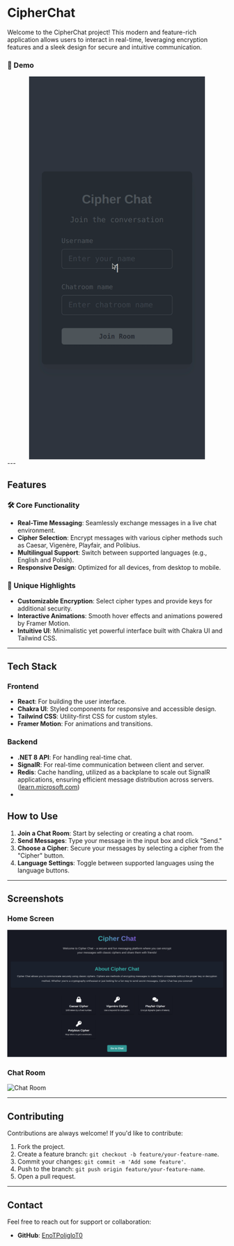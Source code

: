 # CipherChat 

Welcome to the CipherChat project! This modern and feature-rich application allows users to interact in real-time, leveraging encryption features and a sleek design for secure and intuitive communication.

### 📱 Demo 
<div style="display: flex; justify-content: center; align-items: center;">
  <img src="https://github.com/EnoTPoligloT0/CipherChat/blob/e71e802f675e93a68fa2edcdab0f22dae151889f/demo.gif" alt="Demo" style="max-width: 80%; height: auto;" />
</div>
---

## Features

### 🛠 Core Functionality
- **Real-Time Messaging**: Seamlessly exchange messages in a live chat environment.
- **Cipher Selection**: Encrypt messages with various cipher methods such as Caesar, Vigenère, Playfair, and Polibius.
- **Multilingual Support**: Switch between supported languages (e.g., English and Polish).
- **Responsive Design**: Optimized for all devices, from desktop to mobile.

### 🌟 Unique Highlights
- **Customizable Encryption**: Select cipher types and provide keys for additional security.
- **Interactive Animations**: Smooth hover effects and animations powered by Framer Motion.
- **Intuitive UI**: Minimalistic yet powerful interface built with Chakra UI and Tailwind CSS.

---

## Tech Stack

### Frontend
- **React**: For building the user interface.
- **Chakra UI**: Styled components for responsive and accessible design.
- **Tailwind CSS**: Utility-first CSS for custom styles.
- **Framer Motion**: For animations and transitions.

### Backend
- **.NET 8 API**: For handling real-time chat.
- **SignalR**: For real-time communication between client and server.
- **Redis**: Cache handling, utilized as a backplane to scale out SignalR applications, ensuring efficient message distribution across servers. ([learn.microsoft.com](https://learn.microsoft.com/en-us/aspnet/core/signalr/redis-backplane?view=aspnetcore-9.0\&utm_source=chatgpt.com))
- 
## How to Use

1. **Join a Chat Room**: Start by selecting or creating a chat room.
2. **Send Messages**: Type your message in the input box and click "Send."
3. **Choose a Cipher**: Secure your messages by selecting a cipher from the "Cipher" button.
4. **Language Settings**: Toggle between supported languages using the language buttons.

---

## Screenshots 

### Home Screen
![Home Screen](https://github.com/EnoTPoligloT0/CipherChat/blob/c705895f8410f0bfa884c41beea399d71fd06767/home-page.png)

### Chat Room
![Chat Room](./assets/chat-room.png) 

---

## Contributing

Contributions are always welcome! If you'd like to contribute:

1. Fork the project.
2. Create a feature branch: `git checkout -b feature/your-feature-name`.
3. Commit your changes: `git commit -m 'Add some feature'`.
4. Push to the branch: `git push origin feature/your-feature-name`.
5. Open a pull request.

---

## Contact

Feel free to reach out for support or collaboration:


- **GitHub**: [EnoTPoligloT0](https://github.com/EnoTPoligloT0)

